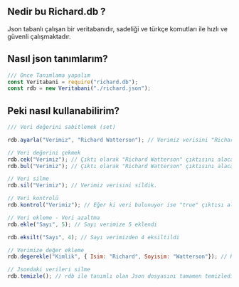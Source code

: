 ## Nedir bu Richard.db ?
Json tabanlı çalışan bir veritabanıdır, sadeliği ve türkçe komutları ile hızlı ve güvenli çalışmaktadır.

## Nasıl json tanımlarım?
```js
/// Önce Tanımlama yapalım
const Veritabani = require("richard.db");
const rdb = new Veritabani("./richard.json");
```

## Peki nasıl kullanabilirim?
```js
/// Veri değerini sabitlemek (set)

rdb.ayarla("Verimiz", "Richard Watterson"); // Verimiz verisini "Richard Watterson" olarak sabiledik.

// Veri değerini çekmek
rdb.cek("Verimiz"); // Çıktı olarak "Richard Watterson" çıktısını alacaksınız.
rdb.bul("Verimiz"); // Çıktı olarak "Richard Watterson" çıktısını alacaksınız.

// Veri silme
rdb.sil("Verimiz"); // Verimiz verisini sildik.

// Veri kontrolü
rdb.kontrol("Verimiz"); // Eğer ki veri bulunuyor ise "true" çıktısı alırsınız, eğer ki veri bulunmuyorsa "false" çıktısını alırsınız. 

// Veri ekleme - Veri azaltma
rdb.ekle("Sayı", 5); // Sayı verimize 5 eklendi

rdb.eksilt("Sayı", 4); // Sayı verimizden 4 eksiltildi

// Verimize değer ekleme
rdb.degerekle("Kimlik", { Isim: "Richard", Soyisim: "Watterson"}); // Kimlik verisine isim ve soyisim değerlerini ekledik.

// Jsondaki verileri silme 
rdb.temizle(); // rdb ile tanımlı olan Json dosyasını tamamen temizledik.
```
